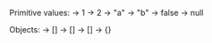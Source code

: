 Primitive values:
	-> 1
	-> 2
	-> "a"
	-> "b"
	-> false
	-> null

Objects:
	-> []
	-> []
	-> []
	-> {}
